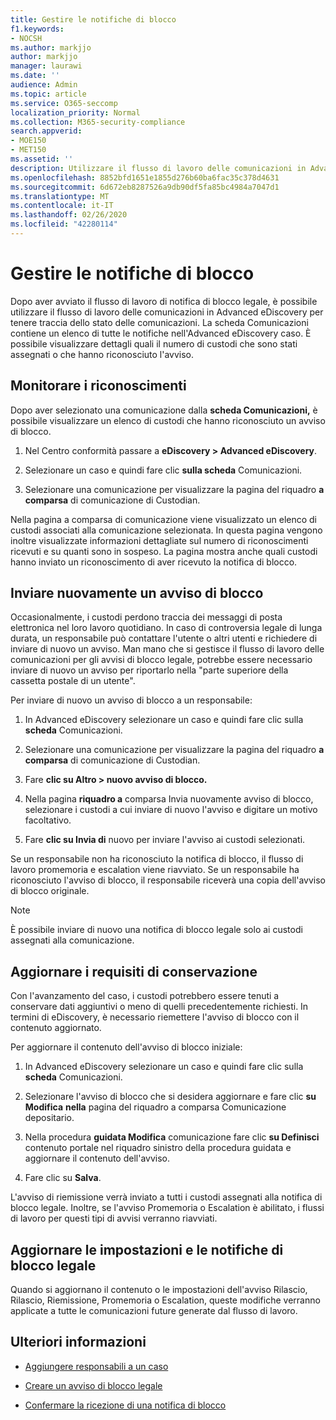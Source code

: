 ```yaml
---
title: Gestire le notifiche di blocco
f1.keywords:
- NOCSH
ms.author: markjjo
author: markjjo
manager: laurawi
ms.date: ''
audience: Admin
ms.topic: article
ms.service: O365-seccomp
localization_priority: Normal
ms.collection: M365-security-compliance
search.appverid:
- MOE150
- MET150
ms.assetid: ''
description: Utilizzare il flusso di lavoro delle comunicazioni in Advanced eDiscovery per tenere traccia dello stato delle notifiche di blocco legale e, se necessario, aggiornarle e inviarle di nuovo.
ms.openlocfilehash: 8852bfd1651e1855d276b60ba6fac35c378d4631
ms.sourcegitcommit: 6d672eb8287526a9db90df5fa85bc4984a7047d1
ms.translationtype: MT
ms.contentlocale: it-IT
ms.lasthandoff: 02/26/2020
ms.locfileid: "42280114"
---
```

# <a name="manage-hold-notifications"></a>Gestire le notifiche di blocco

Dopo aver avviato il flusso di lavoro di notifica di blocco legale, è possibile utilizzare il flusso di lavoro delle comunicazioni in Advanced eDiscovery per tenere traccia dello stato delle comunicazioni. La scheda Comunicazioni contiene un elenco di tutte le notifiche nell'Advanced eDiscovery caso. È possibile visualizzare dettagli quali il numero di custodi che sono stati assegnati o che hanno riconosciuto l'avviso.

## <a name="monitor-acknowledgments"></a>Monitorare i riconoscimenti

Dopo aver selezionato una comunicazione dalla **scheda Comunicazioni,** è possibile visualizzare un elenco di custodi che hanno riconosciuto un avviso di blocco. 

1. Nel Centro conformità passare a **eDiscovery > Advanced eDiscovery**.

2. Selezionare un caso e quindi fare clic **sulla scheda** Comunicazioni.

3. Selezionare una comunicazione per visualizzare la pagina del riquadro **a comparsa** di comunicazione di Custodian.

Nella pagina a comparsa di comunicazione viene visualizzato un elenco di custodi associati alla comunicazione selezionata. In questa pagina vengono inoltre visualizzate informazioni dettagliate sul numero di riconoscimenti ricevuti e su quanti sono in sospeso. La pagina mostra anche quali custodi hanno inviato un riconoscimento di aver ricevuto la notifica di blocco.

## <a name="re-send-a-hold-notice"></a>Inviare nuovamente un avviso di blocco

Occasionalmente, i custodi perdono traccia dei messaggi di posta elettronica nel loro lavoro quotidiano. In caso di controversia legale di lunga durata, un responsabile può contattare l'utente o altri utenti e richiedere di inviare di nuovo un avviso. Man mano che si gestisce il flusso di lavoro delle comunicazioni per gli avvisi di blocco legale, potrebbe essere necessario inviare di nuovo un avviso per riportarlo nella "parte superiore della cassetta postale di un utente".

Per inviare di nuovo un avviso di blocco a un responsabile:

1. In Advanced eDiscovery selezionare un caso e quindi fare clic sulla **scheda** Comunicazioni.

2. Selezionare una comunicazione per visualizzare la pagina del riquadro **a comparsa** di comunicazione di Custodian.

3. Fare **clic su Altro > nuovo avviso di blocco.**

4. Nella pagina **riquadro a** comparsa Invia nuovamente avviso di blocco, selezionare i custodi a cui inviare di nuovo l'avviso e digitare un motivo facoltativo.

5. Fare **clic su Invia di** nuovo per inviare l'avviso ai custodi selezionati.

Se un responsabile non ha riconosciuto la notifica di blocco, il flusso di lavoro promemoria e escalation viene riavviato. Se un responsabile ha riconosciuto l'avviso di blocco, il responsabile riceverà una copia dell'avviso di blocco originale.

> [!NOTE]
> È possibile inviare di nuovo una notifica di blocco legale solo ai custodi assegnati alla comunicazione. 

## <a name="update-preservation-requirements"></a>Aggiornare i requisiti di conservazione
  
Con l'avanzamento del caso, i custodi potrebbero essere tenuti a conservare dati aggiuntivi o meno di quelli precedentemente richiesti. In termini di eDiscovery, è necessario riemettere l'avviso di blocco con il contenuto aggiornato.

Per aggiornare il contenuto dell'avviso di blocco iniziale:

1. In Advanced eDiscovery selezionare un caso e quindi fare clic sulla **scheda** Comunicazioni.

2. Selezionare l'avviso di blocco che si desidera aggiornare e fare clic **su Modifica** **nella** pagina del riquadro a comparsa Comunicazione depositario.

3. Nella procedura **guidata Modifica** comunicazione fare clic **su Definisci** contenuto portale nel riquadro sinistro della procedura guidata e aggiornare il contenuto dell'avviso.

4. Fare clic su **Salva**.

L'avviso di riemissione verrà inviato a tutti i custodi assegnati alla notifica di blocco legale. Inoltre, se l'avviso Promemoria o Escalation è abilitato, i flussi di lavoro per questi tipi di avvisi verranno riavviati.

## <a name="update-legal-hold-notifications-and-settings"></a>Aggiornare le impostazioni e le notifiche di blocco legale

Quando si aggiornano il contenuto o le impostazioni dell'avviso Rilascio, Rilascio, Riemissione, Promemoria o Escalation, queste modifiche verranno applicate a tutte le comunicazioni future generate dal flusso di lavoro.

## <a name="more-information"></a>Ulteriori informazioni

- [Aggiungere responsabili a un caso](add-custodians-to-case.md)

- [Creare un avviso di blocco legale](create-hold-notification.md)

- [Confermare la ricezione di una notifica di blocco](acknowledge-hold-notification.md)
